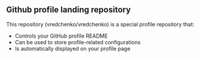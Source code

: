 ## Github profile landing repository

This repository (vredchenko/vredchenko) is a special profile repository that:
- Controls your GitHub profile README
- Can be used to store profile-related configurations
- Is automatically displayed on your profile page
